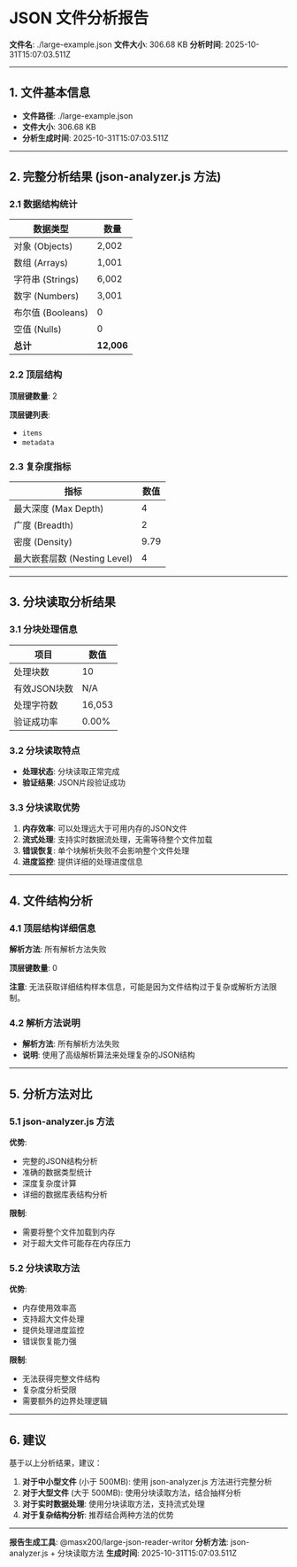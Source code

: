# JSON 文件分析报告

**文件名**: ./large-example.json
**文件大小**: 306.68 KB
**分析时间**: 2025-10-31T15:07:03.511Z

---

## 1. 文件基本信息

- **文件路径**: ./large-example.json
- **文件大小**: 306.68 KB
- **分析生成时间**: 2025-10-31T15:07:03.511Z

---

## 2. 完整分析结果 (json-analyzer.js 方法)

### 2.1 数据结构统计

| 数据类型 | 数量 |
|----------|------|
| 对象 (Objects) | 2,002 |
| 数组 (Arrays) | 1,001 |
| 字符串 (Strings) | 6,002 |
| 数字 (Numbers) | 3,001 |
| 布尔值 (Booleans) | 0 |
| 空值 (Nulls) | 0 |
| **总计** | **12,006** |

### 2.2 顶层结构

**顶层键数量**: 2

**顶层键列表**:
- `items`
- `metadata`

### 2.3 复杂度指标

| 指标 | 数值 |
|------|------|
| 最大深度 (Max Depth) | 4 |
| 广度 (Breadth) | 2 |
| 密度 (Density) | 9.79 |
| 最大嵌套层数 (Nesting Level) | 4 |

---

## 3. 分块读取分析结果

### 3.1 分块处理信息

| 项目 | 数值 |
|------|------|
| 处理块数 | 10 |
| 有效JSON块数 | N/A |
| 处理字符数 | 16,053 |
| 验证成功率 | 0.00% |

### 3.2 分块读取特点


- **处理状态**: 分块读取正常完成
- **验证结果**: JSON片段验证成功


### 3.3 分块读取优势

1. **内存效率**: 可以处理远大于可用内存的JSON文件
2. **流式处理**: 支持实时数据流处理，无需等待整个文件加载
3. **错误恢复**: 单个块解析失败不会影响整个文件处理
4. **进度监控**: 提供详细的处理进度信息

---

## 4. 文件结构分析


### 4.1 顶层结构详细信息

**解析方法**: 所有解析方法失败

**顶层键数量**: 0


**注意**: 无法获取详细结构样本信息，可能是因为文件结构过于复杂或解析方法限制。


### 4.2 解析方法说明


- **解析方法**: 所有解析方法失败
- **说明**: 使用了高级解析算法来处理复杂的JSON结构




---

## 5. 分析方法对比

### 5.1 json-analyzer.js 方法
**优势**:
- 完整的JSON结构分析
- 准确的数据类型统计
- 深度复杂度计算
- 详细的数据库表结构分析

**限制**:
- 需要将整个文件加载到内存
- 对于超大文件可能存在内存压力

### 5.2 分块读取方法
**优势**:
- 内存使用效率高
- 支持超大文件处理
- 提供处理进度监控
- 错误恢复能力强

**限制**:
- 无法获得完整文件结构
- 复杂度分析受限
- 需要额外的边界处理逻辑

---

## 6. 建议

基于以上分析结果，建议：

1. **对于中小型文件** (小于 500MB): 使用 json-analyzer.js 方法进行完整分析
2. **对于大型文件** (大于 500MB): 使用分块读取方法，结合抽样分析
3. **对于实时数据处理**: 使用分块读取方法，支持流式处理
4. **对于复杂结构分析**: 推荐结合两种方法的优势

---

**报告生成工具**: @masx200/large-json-reader-writor
**分析方法**: json-analyzer.js + 分块读取方法
**生成时间**: 2025-10-31T15:07:03.511Z
